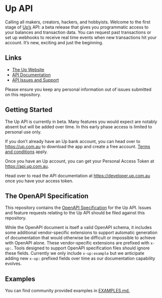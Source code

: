 # Up API

Calling all makers, creators, hackers, and hobbyists.
Welcome to the first stage of [Up’s](https://up.com.au) API: a beta release
that gives you programmatic access to your balances and transaction data. You
can request past transactions or set up webhooks to receive real time events
when new transactions hit your account. It’s new, exciting and just the
beginning.

## Links

* [The Up Website](https://up.com.au)
* [API Documentation](https://developer.up.com.au)
* [API Issues and Support](https://github.com/up-banking/api/issues)

Please ensure you keep any personal information out of issues submitted on this
repository.

## Getting Started

The Up API is currently in beta. Many features you would expect are notably
absent but will be added over time. In this early phase access is limited to
personal use only.

If you don’t already have an Up bank account, you can head over to
https://up.com.au to download the app and create a free account.
[Terms and conditions](https://up.com.au/terms) apply.

Once you have an Up account, you can get your Personal Access Token at
https://api.up.com.au.

Head over to read the API documentation at https://developer.up.com.au once you
have your access token.

## The OpenAPI Specification

This repository contains the
[OpenAPI Specification](https://swagger.io/specification/) for the Up API.
Issues and feature requests relating to the Up API should be filed against this
repository.

While the OpenAPI document is itself a valid OpenAPI schema, it includes some
additional vendor-specific extensions to support automatic generation of
documentation that would otherwise be difficult or impossible to achieve with
OpenAPI alone. These vendor-specific extensions are prefixed with `x-up:`.
Tools designed to support OpenAPI specification files should ignore these
fields. Currently we only include `x-up:example` but we anticipate adding new
`x-up:` prefixed fields over time as our documentation capability evolves.

## Examples

You can find community provided examples in [EXAMPLES.md.](EXAMPLES.md)